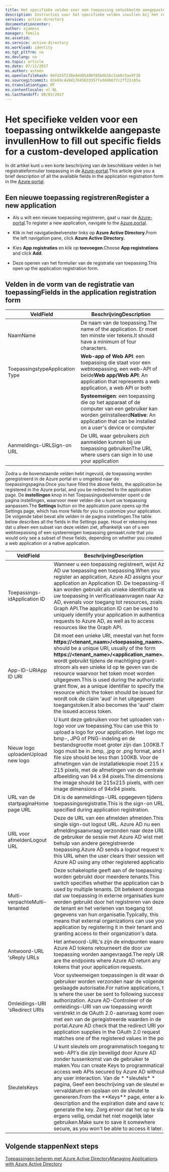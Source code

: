 ```yaml
---
title: Het specifieke velden voor een toepassing ontwikkelde aangepaste invullen | Microsoft Docs
description: Instructies voor het specifieke velden invullen bij het registreren van een aangepaste toepassing ontwikkeld met Azure AD
services: active-directory
documentationcenter: 
author: ajamess
manager: femila
ms.assetid: 
ms.service: active-directory
ms.workload: identity
ms.tgt_pltfrm: na
ms.devlang: na
ms.topic: article
ms.date: 07/11/2017
ms.author: asteen
ms.openlocfilehash: 04fd35f238e4dd05486f85b0b16c2ab0c5ae9f30
ms.sourcegitcommit: 02e69c4a9d17645633357fe3d46677c2ff22c85a
ms.translationtype: MT
ms.contentlocale: nl-NL
ms.lasthandoff: 08/03/2017
---
```

# <a name="how-to-fill-out-specific-fields-for-a-custom-developed-application"></a><span data-ttu-id="6f390-103">Het specifieke velden voor een toepassing ontwikkelde aangepaste invullen</span><span class="sxs-lookup"><span data-stu-id="6f390-103">How to fill out specific fields for a custom-developed application</span></span>

<span data-ttu-id="6f390-104">In dit artikel kunt u een korte beschrijving van de beschikbare velden in het registratieformulier toepassing in de [Azure-portal](https://portal.azure.com).</span><span class="sxs-lookup"><span data-stu-id="6f390-104">This article give you a brief description of all the available fields in the application registration form in the [Azure portal](https://portal.azure.com).</span></span>

## <a name="register-a-new-application"></a><span data-ttu-id="6f390-105">Een nieuwe toepassing registreren</span><span class="sxs-lookup"><span data-stu-id="6f390-105">Register a new application</span></span>

-   <span data-ttu-id="6f390-106">Als u wilt een nieuwe toepassing registreren, gaat u naar de [Azure-portal](https://portal.azure.com).</span><span class="sxs-lookup"><span data-stu-id="6f390-106">To register a new application, navigate to the [Azure portal](https://portal.azure.com).</span></span>

-   <span data-ttu-id="6f390-107">Klik in het navigatiedeelvenster links op **Azure Active Directory.**</span><span class="sxs-lookup"><span data-stu-id="6f390-107">From the left navigation pane, click **Azure Active Directory.**</span></span>

-   <span data-ttu-id="6f390-108">Kies **App registraties** en klik op **toevoegen**.</span><span class="sxs-lookup"><span data-stu-id="6f390-108">Choose **App registrations** and click **Add**.</span></span>

-   <span data-ttu-id="6f390-109">Deze openen van het formulier van de registratie van toepassing.</span><span class="sxs-lookup"><span data-stu-id="6f390-109">This open up the application registration form.</span></span>

## <a name="fields-in-the-application-registration-form"></a><span data-ttu-id="6f390-110">Velden in de vorm van de registratie van toepassing</span><span class="sxs-lookup"><span data-stu-id="6f390-110">Fields in the application registration form</span></span>


| <span data-ttu-id="6f390-111">Veld</span><span class="sxs-lookup"><span data-stu-id="6f390-111">Field</span></span>            | <span data-ttu-id="6f390-112">Beschrijving</span><span class="sxs-lookup"><span data-stu-id="6f390-112">Description</span></span>                                                                              |
|------------------|------------------------------------------------------------------------------------------|
| <span data-ttu-id="6f390-113">Naam</span><span class="sxs-lookup"><span data-stu-id="6f390-113">Name</span></span>             | <span data-ttu-id="6f390-114">De naam van de toepassing.</span><span class="sxs-lookup"><span data-stu-id="6f390-114">The name of the application.</span></span> <span data-ttu-id="6f390-115">Er moet ten minste vier tekens.</span><span class="sxs-lookup"><span data-stu-id="6f390-115">It should have a minimum of four characters.</span></span>                |
| <span data-ttu-id="6f390-116">Toepassingstype</span><span class="sxs-lookup"><span data-stu-id="6f390-116">Application Type</span></span> | <span data-ttu-id="6f390-117">**Web-app of Web API**: een toepassing die staat voor een webtoepassing, een web-API of beide</span><span class="sxs-lookup"><span data-stu-id="6f390-117">**Web app/Web API**: An application that represents a web application, a web API or both</span></span> 
| |<span data-ttu-id="6f390-118">**Systeemeigen**: een toepassing die op het apparaat of de computer van een gebruiker kan worden geïnstalleerd</span><span class="sxs-lookup"><span data-stu-id="6f390-118">**Native**: An application that can be installed on a user's device or computer</span></span>           |
| <span data-ttu-id="6f390-119">Aanmeldings-URL</span><span class="sxs-lookup"><span data-stu-id="6f390-119">Sign-on URL</span></span>      | <span data-ttu-id="6f390-120">De URL waar gebruikers zich aanmelden kunnen bij uw toepassing gebruiken</span><span class="sxs-lookup"><span data-stu-id="6f390-120">The URL where users can sign in to use your application</span></span>                                  |

<span data-ttu-id="6f390-121">Zodra u de bovenstaande velden hebt ingevuld, de toepassing worden geregistreerd in de Azure portal en u omgeleid naar de toepassingspagina.</span><span class="sxs-lookup"><span data-stu-id="6f390-121">Once you have filled the above fields, the application be registered in the Azure portal, and you be redirected to the application page.</span></span> <span data-ttu-id="6f390-122">De **instellingen** knop in het Toepassingsdeelvenster opent u de pagina instellingen, waarvoor meer velden die u kunt uw toepassing aanpassen.</span><span class="sxs-lookup"><span data-stu-id="6f390-122">The **Settings** button on the application pane opens up the Settings page, which has more fields for you to customize your application.</span></span> <span data-ttu-id="6f390-123">De volgende tabel bevat alle velden in de pagina instellingen.</span><span class="sxs-lookup"><span data-stu-id="6f390-123">The table below describes all the fields in the Settings page.</span></span> <span data-ttu-id="6f390-124">Houd er rekening mee dat u alleen een subset van deze velden ziet, afhankelijk van of u een webtoepassing of een systeemeigen toepassing gemaakt.</span><span class="sxs-lookup"><span data-stu-id="6f390-124">note that you would only see a subset of these fields, depending on whether you created a web application or a native application.</span></span>

| <span data-ttu-id="6f390-125">Veld</span><span class="sxs-lookup"><span data-stu-id="6f390-125">Field</span></span>           | <span data-ttu-id="6f390-126">Beschrijving</span><span class="sxs-lookup"><span data-stu-id="6f390-126">Description</span></span>                                                                                                                                                                                                                                                                                                     |
|-----------------|-----------------------------------------------------------------------------------------------------------------------------------------------------------------------------------------------------------------------------------------------------------------------------------------------------------------|
| <span data-ttu-id="6f390-127">Toepassings-id</span><span class="sxs-lookup"><span data-stu-id="6f390-127">Application ID</span></span>  | <span data-ttu-id="6f390-128">Wanneer u een toepassing registreert, wijst Azure AD uw toepassing een toepassing.</span><span class="sxs-lookup"><span data-stu-id="6f390-128">When you register an application, Azure AD assigns your application an Application ID.</span></span> <span data-ttu-id="6f390-129">De toepassing-ID kan worden gebruikt als unieke identificatie van uw toepassing in verificatieaanvragen naar Azure AD, evenals voor toegang tot resources, zoals de Graph API.</span><span class="sxs-lookup"><span data-stu-id="6f390-129">The application ID can be used to uniquely identify your application in authentication requests to Azure AD, as well as to access resources like the Graph API.</span></span>                                                          |
| <span data-ttu-id="6f390-130">App-ID-URI</span><span class="sxs-lookup"><span data-stu-id="6f390-130">App ID URI</span></span>      | <span data-ttu-id="6f390-131">Dit moet een unieke URI, meestal van het formulier **https://&lt;tenant\_naam&gt;/&lt;toepassing\_naam&gt;.**</span><span class="sxs-lookup"><span data-stu-id="6f390-131">This should be a unique URI, usually of the form **https://&lt;tenant\_name&gt;/&lt;application\_name&gt;.**</span></span> <span data-ttu-id="6f390-132">Dit wordt gebruikt tijdens de machtiging grant-stroom als een unieke id op te geven van de resource waarvoor het token moet worden uitgegeven.</span><span class="sxs-lookup"><span data-stu-id="6f390-132">This is used during the authorization grant flow, as a unique identifier to specify the resource which the token should be issued for.</span></span> <span data-ttu-id="6f390-133">Dit wordt ook de claim 'aud' in het uitgegeven toegangstoken.</span><span class="sxs-lookup"><span data-stu-id="6f390-133">It also becomes the 'aud' claim in the issued access token.</span></span> |
| <span data-ttu-id="6f390-134">Nieuw logo uploaden</span><span class="sxs-lookup"><span data-stu-id="6f390-134">Upload new logo</span></span> | <span data-ttu-id="6f390-135">U kunt deze gebruiken voor het uploaden van een logo voor uw toepassing.</span><span class="sxs-lookup"><span data-stu-id="6f390-135">You can use this to upload a logo for your application.</span></span> <span data-ttu-id="6f390-136">Het logo moet bmp-, JPG of PNG-indeling en de bestandsgrootte moet groter zijn dan 100KB.</span><span class="sxs-lookup"><span data-stu-id="6f390-136">The logo must be in .bmp, .jpg or .png format, and the file size should be less than 100KB.</span></span> <span data-ttu-id="6f390-137">Voor de afmetingen van de installatiekopie moet 215 x 215 pixels, met de afmetingen van de centrale afbeelding van 94 x 94 pixels.</span><span class="sxs-lookup"><span data-stu-id="6f390-137">The dimensions for the image should be 215x215 pixels, with central image dimensions of 94x94 pixels.</span></span>                                                       |
| <span data-ttu-id="6f390-138">URL van de startpagina</span><span class="sxs-lookup"><span data-stu-id="6f390-138">Home page URL</span></span>   | <span data-ttu-id="6f390-139">Dit is de aanmeldings-URL opgegeven tijdens de toepassingsregistratie.</span><span class="sxs-lookup"><span data-stu-id="6f390-139">This is the sign-on URL specified during application registration.</span></span>                                                                                                                                                                                                                                              |
| <span data-ttu-id="6f390-140">URL voor afmelden</span><span class="sxs-lookup"><span data-stu-id="6f390-140">Logout URL</span></span>      | <span data-ttu-id="6f390-141">Deze de URL van één afmelden afmelden.</span><span class="sxs-lookup"><span data-stu-id="6f390-141">This the single sign-out logout URL.</span></span> <span data-ttu-id="6f390-142">Azure AD nu een afmeldingsaanvraag verzonden naar deze URL als de gebruiker de sessie met Azure AD wist met behulp van andere geregistreerde toepassing.</span><span class="sxs-lookup"><span data-stu-id="6f390-142">Azure AD sends a logout request to this URL when the user clears their session with Azure AD using any other registered application.</span></span>                                                                                                                                       |
| <span data-ttu-id="6f390-143">Multi-verpachte</span><span class="sxs-lookup"><span data-stu-id="6f390-143">Multi-tenanted</span></span>  | <span data-ttu-id="6f390-144">Deze schakeloptie geeft aan of de toepassing kan worden gebruikt door meerdere tenants.</span><span class="sxs-lookup"><span data-stu-id="6f390-144">This switch specifies whether the application can be used by multiple tenants.</span></span> <span data-ttu-id="6f390-145">Dit betekent doorgaans dat uw toepassing in externe organisaties kunnen worden gebruikt door het registreren van deze in de tenant en het verlenen van toegang tot gegevens van hun organisatie.</span><span class="sxs-lookup"><span data-stu-id="6f390-145">Typically, this means that external organizations can use your application by registering it in their tenant and granting access to their organization's data.</span></span>                                                                   |
| <span data-ttu-id="6f390-146">Antwoord-URL 's</span><span class="sxs-lookup"><span data-stu-id="6f390-146">Reply URLs</span></span>      | <span data-ttu-id="6f390-147">Het antwoord-URL's zijn de eindpunten waarop Azure AD tokens retourneert die door uw toepassing worden aangevraagd.</span><span class="sxs-lookup"><span data-stu-id="6f390-147">The reply URLs are the endpoints where Azure AD return any tokens that your application requests.</span></span>                                                                                                                                                                                                          |
| <span data-ttu-id="6f390-148">Omleidings-URI 's</span><span class="sxs-lookup"><span data-stu-id="6f390-148">Redirect URIs</span></span>   | <span data-ttu-id="6f390-149">Voor systeemeigen toepassingen is dit waar de gebruiker worden verzonden naar de volgende geslaagde autorisatie.</span><span class="sxs-lookup"><span data-stu-id="6f390-149">For native applications, this is where the user be sent to following successful authorization.</span></span> <span data-ttu-id="6f390-150">Azure AD-Controleer of de omleidings-URI van uw toepassing wordt verstrekt in de OAuth 2.0-aanvraag komt overeen met een van de geregistreerde waarden in de portal.</span><span class="sxs-lookup"><span data-stu-id="6f390-150">Azure AD check that the redirect URI your application supplies in the OAuth 2.0 request matches one of the registered values in the portal.</span></span>                                                            |
| <span data-ttu-id="6f390-151">Sleutels</span><span class="sxs-lookup"><span data-stu-id="6f390-151">Keys</span></span>            | <span data-ttu-id="6f390-152">U kunt sleutels om programmatisch toegang tot web-API's die zijn beveiligd door Azure AD zonder tussenkomst van de gebruiker te maken.</span><span class="sxs-lookup"><span data-stu-id="6f390-152">You can create Keys to programmatically access web APIs secured by Azure AD without any user interaction.</span></span> <span data-ttu-id="6f390-153">Van de \* \*sleutels\* \* pagina, Geef een beschrijving van de sleutel en de vervaldatum en opslaan om de sleutel te genereren.</span><span class="sxs-lookup"><span data-stu-id="6f390-153">From the \*\*Keys\*\* page, enter a key description and the expiration date and save to generate the key.</span></span> <span data-ttu-id="6f390-154">Zorg ervoor dat het op te slaan ergens veilig, omdat het niet mogelijk later gebruiken.</span><span class="sxs-lookup"><span data-stu-id="6f390-154">Make sure to save it somewhere secure, as you won't be able to access it later.</span></span>             |

## <a name="next-steps"></a><span data-ttu-id="6f390-155">Volgende stappen</span><span class="sxs-lookup"><span data-stu-id="6f390-155">Next steps</span></span>
[<span data-ttu-id="6f390-156">Toepassingen beheren met Azure Active Directory</span><span class="sxs-lookup"><span data-stu-id="6f390-156">Managing Applications with Azure Active Directory</span></span>](active-directory-enable-sso-scenario.md)
